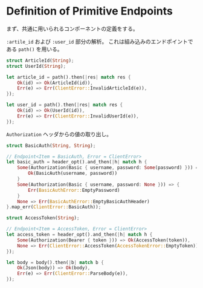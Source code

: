 # Definition of Primitive Endpoints

まず、共通に用いられるコンポーネントの定義をする。

 `:artile_id` および `:user_id` 部分の解析。
これは組み込みのエンドポイントである `path()` を用いる。

```rust
struct ArticleId(String);
struct UserId(String);

let article_id = path().then(|res| match res {
    Ok(id) => Ok(ArticleId(id)),
    Err(e) => Err(ClientError::InvalidArticleId(e)),
});

let user_id = path().then(|res| match res {
    Ok(id) => Ok(UserId(id)),
    Err(e) => Err(ClientError::InvalidUserId(e)),
});
```

`Authorization` ヘッダからの値の取り出し。

```rust
struct BasicAuth(String, String);

// Endpoint<Item = BasicAuth, Error = ClientError>
let basic_auth = header_opt().and_then(|h| match h {
    Some(Authorization(Basic { username, password: Some(password) })) => {
        Ok(BasicAuth(username, password))
    }
    Some(Authorization(Basic { username, password: None })) => {
        Err(BasicAuthError::EmptyPassword)
    }
    None => Err(BasicAuthError::EmptyBasicAuthHeader)
}.map_err(ClientError::BasicAuth));
```

```rust
struct AccessToken(String);

// Endpoint<Item = AccessToken, Error = ClientError>
let access_token = header_opt().and_then(|h| match h {
    Some(Authorization(Bearer { token })) => Ok(AccessToken(token)),
    None => Err(ClientError::AccessToken(AccessTokenError::EmptyToken)),
});
```

```rust
let body = body().then(|b| match b {
    Ok(Json(body)) => Ok(body),
    Err(e) => Err(ClientError::ParseBody(e)),
});
```

